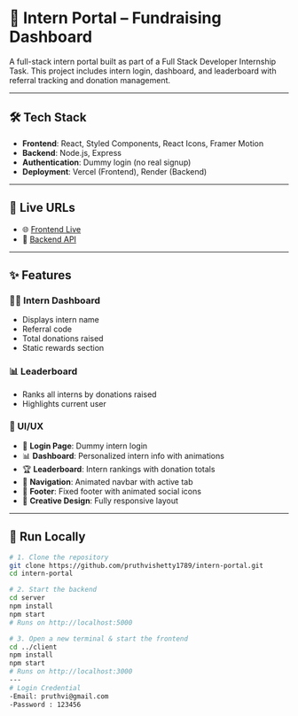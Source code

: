 # 🚀 Intern Portal – Fundraising Dashboard

A full-stack intern portal built as part of a Full Stack Developer Internship Task. This project includes intern login, dashboard, and leaderboard with referral tracking and donation management.

---

## 🛠️ Tech Stack

- **Frontend**: React, Styled Components, React Icons, Framer Motion  
- **Backend**: Node.js, Express  
- **Authentication**: Dummy login (no real signup)  
- **Deployment**: Vercel (Frontend), Render (Backend)  

---

## 📸 Live URLs

- 🌐 [Frontend Live](https://your-frontend.vercel.app)  
- 🔗 [Backend API](https://your-backend.onrender.com)  

---

## ✨ Features

### 🧑‍💼 Intern Dashboard
- Displays intern name  
- Referral code  
- Total donations raised  
- Static rewards section  

### 📊 Leaderboard
- Ranks all interns by donations raised  
- Highlights current user  

### 🧩 UI/UX
- 🔐 **Login Page**: Dummy intern login  
- 📊 **Dashboard**: Personalized intern info with animations  
- 🏆 **Leaderboard**: Intern rankings with donation totals  
- 🧭 **Navigation**: Animated navbar with active tab  
- 🦶 **Footer**: Fixed footer with animated social icons  
- 🎨 **Creative Design**: Fully responsive layout  

---

## 🚦 Run Locally

```bash
# 1. Clone the repository
git clone https://github.com/pruthvishetty1789/intern-portal.git
cd intern-portal

# 2. Start the backend
cd server
npm install
npm start
# Runs on http://localhost:5000

# 3. Open a new terminal & start the frontend
cd ../client
npm install
npm start
# Runs on http://localhost:3000
---
# Login Credential
-Email: pruthvi@gmail.com
-Password : 123456
